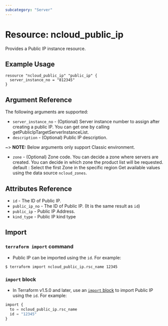 ```yaml
---
subcategory: "Server"
---
```



# Resource: ncloud_public_ip

Provides a Public IP instance resource.

## Example Usage

```hcl
resource "ncloud_public_ip" "public_ip" {
  server_instance_no = "812345"
}
```

## Argument Reference

The following arguments are supported:

* `server_instance_no` - (Optional) Server instance number to assign after creating a public IP. You can get one by calling getPublicIpTargetServerInstanceList.
* `description` - (Optional) Public IP description.

~> **NOTE:** Below arguments only support Classic environment.

* `zone` - (Optional) Zone code. You can decide a zone where servers are created. You can decide in which zone the product list will be requested. default : Select the first Zone in the specific region
    Get available values using the data source `ncloud_zones`.

## Attributes Reference

* `id` - The ID of Public IP.
* `public_ip_no` - The ID of Public IP. (It is the same result as `id`)
* `public_ip` - Public IP Address.
* `kind_type` - Public IP kind type

## Import

### `terraform import` command

* Public IP can be imported using the `id`. For example:

```console
$ terraform import ncloud_public_ip.rsc_name 12345
```

### `import` block

* In Terraform v1.5.0 and later, use an [`import` block](https://developer.hashicorp.com/terraform/language/import) to import Public IP using the `id`. For example:

```terraform
import {
  to = ncloud_public_ip.rsc_name
  id = "12345"
}
```
